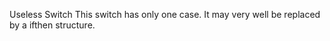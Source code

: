 Useless Switch
This switch has only one case. It may very well be replaced by a ifthen structure.

<?php
switch($a) {
    case 1:
        doSomething();
        break;
}

// Same as 

if ($a == 1) {
    doSomething();
}
?>


